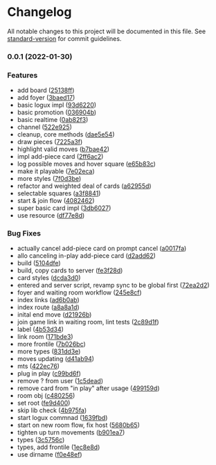 # Changelog

All notable changes to this project will be documented in this file. See [standard-version](https://github.com/conventional-changelog/standard-version) for commit guidelines.

### 0.0.1 (2022-01-30)


### Features

* add board ([25138ff](https://github.com/knownasilya/battle-chess/commit/25138ff4b5ab3eacf34a45dd2a6505e6c54d7994))
* add foyer ([3baed17](https://github.com/knownasilya/battle-chess/commit/3baed17fc38ecb13d6395ae881e48e8ac075fe13))
* basic logux impl ([93d6220](https://github.com/knownasilya/battle-chess/commit/93d6220848d12a19cd355af450968d739ae8f88a))
* basic promotion ([036904b](https://github.com/knownasilya/battle-chess/commit/036904b302e92d6f4a249b5236110b6b603bed88))
* basic realtime ([0ab82f3](https://github.com/knownasilya/battle-chess/commit/0ab82f30981ebd876246b45569b9bec7c7bb6cb4))
* channel ([522e925](https://github.com/knownasilya/battle-chess/commit/522e92583d06a308e70922740ea7f47860426882))
* cleanup, core methods ([dae5e54](https://github.com/knownasilya/battle-chess/commit/dae5e5447b194946fa109e024beaf56498ff0b7e))
* draw pieces ([7225a3f](https://github.com/knownasilya/battle-chess/commit/7225a3f02ad5c8c8e1b05a367f66013201c00aa6))
* highlight valid moves ([b7bae42](https://github.com/knownasilya/battle-chess/commit/b7bae4240a64ee105ac7412702db3b0bf3aae543))
* impl add-piece card ([2ff6ac2](https://github.com/knownasilya/battle-chess/commit/2ff6ac2588cff94d2ae1cac310491f29d9d5545d))
* log possible moves and hover square ([e65b83c](https://github.com/knownasilya/battle-chess/commit/e65b83ccbfb33db29bd70156303082fe701c271d))
* make it playable ([7e02eca](https://github.com/knownasilya/battle-chess/commit/7e02ecaa0ea41529084c408be41b46bcd7164bf1))
* more styles ([7f0d3be](https://github.com/knownasilya/battle-chess/commit/7f0d3bec63c3cc821edaa829d6768eedcf594e27))
* refactor and weighted deal of cards ([a62955d](https://github.com/knownasilya/battle-chess/commit/a62955d4e35502c8a52b3bb0704de2bc291ee820))
* selectable squares ([a3f8841](https://github.com/knownasilya/battle-chess/commit/a3f88419c53aee16dd7761428bdd1c5b723bae5e))
* start & join flow ([4082462](https://github.com/knownasilya/battle-chess/commit/40824622c73a1ec66c68bec7e76273132ee56e7e))
* super basic card impl ([3db6027](https://github.com/knownasilya/battle-chess/commit/3db60272a8193c21aa525e33c6311e8bd2c7e37c))
* use resource ([df77e8d](https://github.com/knownasilya/battle-chess/commit/df77e8d4e622e91a7fd0e18d0b703c046f0ac474))


### Bug Fixes

* actually cancel add-piece card on prompt cancel ([a0017fa](https://github.com/knownasilya/battle-chess/commit/a0017fa8ce3c28c193ee68d23a98ab467f786130))
* allo canceling in-play add-piece card ([d2add62](https://github.com/knownasilya/battle-chess/commit/d2add62f7185f074fccd9b6f50ff7ba4155a71c4))
* build ([5104dfe](https://github.com/knownasilya/battle-chess/commit/5104dfe2d36953225a5a1d707f8af8ae0b39a1a5))
* build, copy cards to server ([fe3f28d](https://github.com/knownasilya/battle-chess/commit/fe3f28d172b1f01cff4ad8be6d74cf8beae0a6eb))
* card styles ([dcda3d0](https://github.com/knownasilya/battle-chess/commit/dcda3d033e6c65449236656f39af577be64d03dc))
* entered and server script, revamp sync to be global first ([72ea2d2](https://github.com/knownasilya/battle-chess/commit/72ea2d246b89ee1f27f13073c5ab986d82cb7f92))
* foyer and waiting room workflow ([245e8cf](https://github.com/knownasilya/battle-chess/commit/245e8cfe0a62e748e935b7b539f48e5a61d1b9bb))
* index links ([ad6b0ab](https://github.com/knownasilya/battle-chess/commit/ad6b0ab93a11e1386c77626826831d67bf144cb9))
* index route ([a8a8a1d](https://github.com/knownasilya/battle-chess/commit/a8a8a1d571fe35dc4d318485cbb5b0a7c37723dd))
* inital end move ([d21926b](https://github.com/knownasilya/battle-chess/commit/d21926b316cdcaec2bdd2e69c7f47cc31d193aa8))
* join game link in waiting room, lint tests ([2c89d1f](https://github.com/knownasilya/battle-chess/commit/2c89d1f8963a95d74d99429e03e638d943c6cb55))
* label ([4b53d34](https://github.com/knownasilya/battle-chess/commit/4b53d346d561cb43f429ea61251c4e3b9db005d2))
* link room ([171bde3](https://github.com/knownasilya/battle-chess/commit/171bde36f2a7a1d27a9ae0cc9c908f2ca9bf109b))
* more frontile ([7b026bc](https://github.com/knownasilya/battle-chess/commit/7b026bce06d23e742f51a49deec001f086af1888))
* more types ([831dd3e](https://github.com/knownasilya/battle-chess/commit/831dd3e92b002708461fab2825b933271b23e973))
* moves updating ([d41ab94](https://github.com/knownasilya/battle-chess/commit/d41ab9471e98365e71b60a5feb299dd8a6eb5f78))
* mts ([422ec76](https://github.com/knownasilya/battle-chess/commit/422ec7624e18b1d679d1e5b48bac1627c77ba9fe))
* plug in play ([c99bd6f](https://github.com/knownasilya/battle-chess/commit/c99bd6fcba8f6b1483c68baa9264496447fffb8f))
* remove ? from user ([1c5dead](https://github.com/knownasilya/battle-chess/commit/1c5dead991ea842b36cabe28bcc8c50f09016624))
* remove card from "in play" after usage ([499159d](https://github.com/knownasilya/battle-chess/commit/499159d5a67a4b7717484ca547f82b0eedf66d61))
* room obj ([c480256](https://github.com/knownasilya/battle-chess/commit/c48025601defbc814fe34da7741151a19ceee5aa))
* set root ([fe9d400](https://github.com/knownasilya/battle-chess/commit/fe9d400b01462cd027603ff8e2cc6f5c03f96eca))
* skip lib check ([4b975fa](https://github.com/knownasilya/battle-chess/commit/4b975fa4586d34e9c55cdeab570ec14d7b5aca17))
* start logux commnad ([1639fbd](https://github.com/knownasilya/battle-chess/commit/1639fbdba866a19614beccb2945ba13ccec9aaee))
* start on new room flow, fix host ([5680b65](https://github.com/knownasilya/battle-chess/commit/5680b65746ad25a1039bc3cabc6edae8ac07c3c4))
* tighten up turn movements ([b901ea7](https://github.com/knownasilya/battle-chess/commit/b901ea7f7ac5bc8a297d38c7d3df214bc9ad0eeb))
* types ([3c5756c](https://github.com/knownasilya/battle-chess/commit/3c5756c4c863e87a2d29374584f879efa37d8176))
* types, add frontile ([1ec8e8d](https://github.com/knownasilya/battle-chess/commit/1ec8e8d65a9f28637a8be5de435cb95295ac8b39))
* use dirname ([f0e48ef](https://github.com/knownasilya/battle-chess/commit/f0e48ef0f9f8aff68eee3ae798c84cfc23e69a76))

